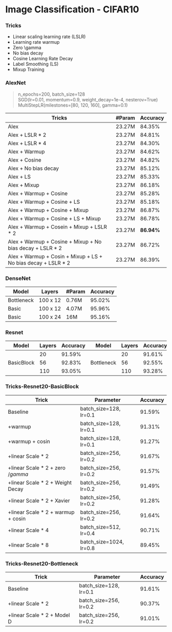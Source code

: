 # Image Classification - CIFAR10

### Tricks 
+ Linear scaling learning rate (LSLR)
+ Learning rate warmup
+ Zero \gamma
+ No bias decay
+ Cosine Learning Rate Decay
+ Label Smoothing (LS)
+ Mixup Training


### AlexNet
> n_epochs=200, batch_size=128 <br>
> SGD(lr=0.01, momentum=0.9, weight_decay=1e-4, nesterov=True) <br>
> MultiStepLR(milestones=[80, 120, 160], gamma=0.1)

| Tricks | #Param | Accuracy |
| ----  | ----   | -------  |
| Alex  | 23.27M  | 84.35% |
|Alex + LSLR * 2 | 23.27M | 84.81% |
|Alex + LSLR * 4 | 23.27M | 84.30% |
|Alex + Warmup   | 23.27M | 84.62% |
|Alex + Cosine | 23.27M | 84.82% |
|Alex + No bias decay| 23.27M | 85.12% |
|Alex + LS | 23.27M | 85.33% |
|Alex + Mixup | 23.27M | 86.18% |
|Alex + Warmup + Cosine| 23.27M | 85.28% |
|Alex + Warmup + Cosine + LS | 23.27M | 85.18% |
|Alex + Warmup + Cosine + Mixup | 23.27M | 86.87% |
|Alex + Warmup + Cosine + LS + Mixup | 23.27M | 86.78%
|Alex + Warmup + Cosein + Mixup + LSLR * 2 | 23.27M | **86.94%** |
|Alex + Warmup + Cosine + Mixup + No bias decay + LSLR * 2 | 23.27M | 86.72% |
|Alex + Warmup + Cosin + Mixup + LS + No bias decay + LSLR * 2| 23.27M | 86.39%|

### DenseNet
| Model | Layers | #Param | Accuracy |
|  ----  | ----  | ---- | ---- |
|Bottleneck | 100 x 12  | 0.76M| 95.02% |
|Basic      | 100 x 12  | 4.07M| 95.96% |
|Basic      | 100 x 24  | 16M  | 95.16% |

### Resnet
| Model | Layers | Accuracy | Model | Layers | Accuracy |
|  ----  | ----  | ---- | ---- | ----| ---|
|           |20   | 91.59% |           |    20 |91.61%|
|BasicBlock |56   | 92.83% | Bottleneck|    56 |92.55%|
|           |110  | 93.05% |           |    110|93.28%|

### Tricks-Resnet20-BasicBlock
| Trick | Parameter | Accuracy|
|----   |----     |----|
|Baseline         | batch_size=128, lr=0.1  |91.59%|
|+warmup          | batch_size=128, lr=0.1  |91.31%|
|+warmup + cosin  | batch_size=128, lr=0.1  |91.27%|
|+linear Scale * 2| batch_size=256, lr=0.2  |91.67%|
|+linear Scale * 2 + zero $/gamma$|batch_size=256, lr=0.2|91.57%|
|+linear Scale * 2 + Weight Decay| batch_size=256, lr=0.2  |91.49%|
|+linear Scale * 2 + Xavier| batch_size=256, lr=0.2 | 91.28%|
|+linear Scale * 2 + warmup + cosin| batch_size=256, lr=0.2|91.64%|
|+linear Scale * 4| batch_size=512, lr=0.4  |90.71%|
|+linear Scale * 8| batch_size=1024, lr=0.8 |89.45%|


### Tricks-Resnet20-Bottleneck
| Trick | Parameter | Accuracy|
|----   |----     |----|
|Baseline         | batch_size=128, lr=0.1  |91.61%|
|+linear Scale * 2| batch_size=256, lr=0.2  |90.37%|
|+linear Scale * 2 + Model D| batch_size=256, lr=0.2 |91.01%|
